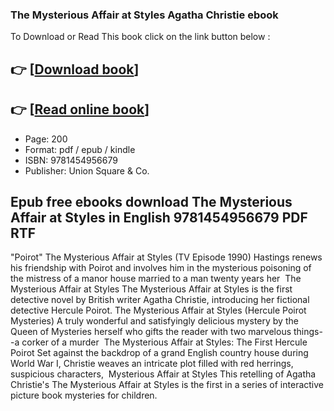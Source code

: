 ### The Mysterious Affair at Styles Agatha Christie ebook

To Download or Read This book click on the link button below :

## 👉  [**[Download book](http://get-pdfs.com/download.php?group=book&from=github.com&id=720660&lnk=1081 "Download book")**]

## 👉  [**[Read online book](http://get-pdfs.com/download.php?group=book&from=github.com&id=720660&lnk=1081 "Read online book")**]


* Page: 200
* Format: pdf / epub / kindle
* ISBN: 9781454956679
* Publisher: Union Square &amp; Co.



## Epub free ebooks download The Mysterious Affair at Styles in English 9781454956679 PDF RTF



 &quot;Poirot&quot; The Mysterious Affair at Styles (TV Episode 1990) Hastings renews his friendship with Poirot and involves him in the mysterious poisoning of the mistress of a manor house married to a man twenty years her 
 The Mysterious Affair at Styles The Mysterious Affair at Styles is the first detective novel by British writer Agatha Christie, introducing her fictional detective Hercule Poirot.
 The Mysterious Affair at Styles (Hercule Poirot Mysteries) A truly wonderful and satisfyingly delicious mystery by the Queen of Mysteries herself who gifts the reader with two marvelous things--a corker of a murder 
 The Mysterious Affair at Styles: The First Hercule Poirot Set against the backdrop of a grand English country house during World War I, Christie weaves an intricate plot filled with red herrings, suspicious characters, 
 Mysterious Affair at Styles This retelling of Agatha Christie&#039;s The Mysterious Affair at Styles is the first in a series of interactive picture book mysteries for children.





